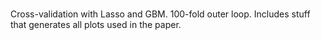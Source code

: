 #

Cross-validation with Lasso and GBM. 100-fold outer loop. Includes stuff that generates all plots used in the paper.
